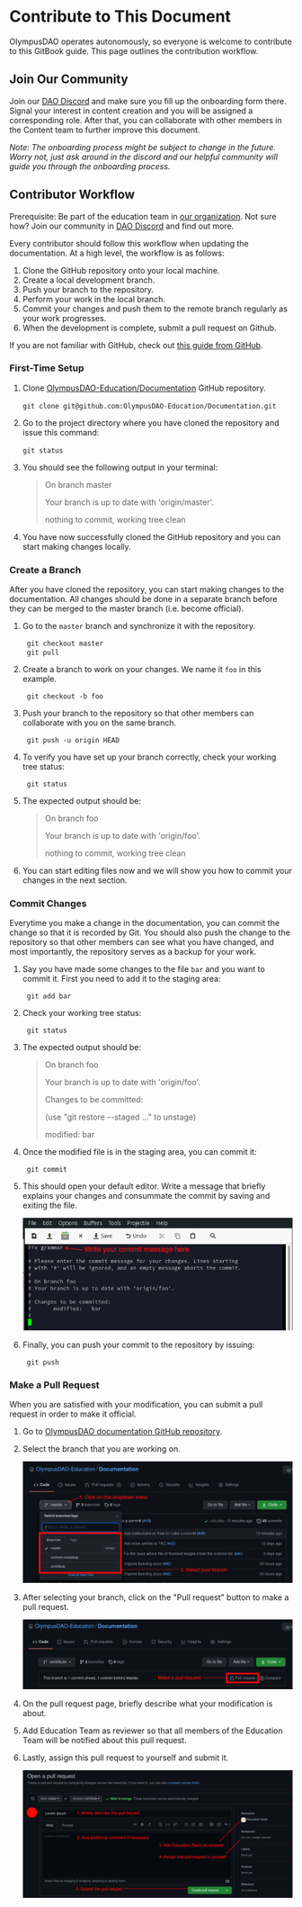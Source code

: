 # Contribute to This Document

OlympusDAO operates autonomously, so everyone is welcome to contribute to this GitBook guide. This page outlines the contribution workflow.

## Join Our Community

Join our [DAO Discord](https://discord.gg/42xFV68uEf) and make sure you fill up the onboarding form there. Signal your interest in content creation and you will be assigned a corresponding role. After that, you can collaborate with other members in the Content team to further improve this document.

*Note: The onboarding process might be subject to change in the future. Worry not, just ask around in the discord and our helpful community will guide you through the onboarding process.*

## Contributor Workflow

Prerequisite: Be part of the education team in [our organization](https://github.com/OlympusDAO-Education). Not sure how? Join our community in [DAO Discord](https://discord.gg/42xFV68uEf) and find out more.

Every contributor should follow this workflow when updating the documentation. At a high level, the workflow is as follows:

1. Clone the GitHub repository onto your local machine.
2. Create a local development branch.
3. Push your branch to the repository.
4. Perform your work in the local branch.
5. Commit your changes and push them to the remote branch regularly as your work progresses.
6. When the development is complete, submit a pull request on Github.

If you are not familiar with GitHub, check out [this guide from GitHub](https://guides.github.com/activities/hello-world/).

### First-Time Setup

1. Clone [OlympusDAO-Education/Documentation](https://github.com/OlympusDAO-Education/Documentation) GitHub repository.

    `git clone git@github.com:OlympusDAO-Education/Documentation.git`

2. Go to the project directory where you have cloned the repository and issue this command:

    `git status`

3. You should see the following output in your terminal:

    > On branch master
    >
    > Your branch is up to date with 'origin/master'.
    >
    > nothing to commit, working tree clean

4. You have now successfully cloned the GitHub repository and you can start making changes locally.

### Create a Branch

After you have cloned the repository, you can start making changes to the documentation. All changes should be done in a separate branch before they can be merged to the master branch (i.e. become official).

1. Go to the `master` branch and synchronize it with the repository.

        git checkout master
        git pull

2. Create a branch to work on your changes. We name it `foo` in this example.

        git checkout -b foo

3. Push your branch to the repository so that other members can collaborate with you on the same branch.

        git push -u origin HEAD

4. To verify you have set up your branch correctly, check your working tree status:

        git status

5. The expected output should be:

    > On branch foo
    >
    > Your branch is up to date with 'origin/foo'.
    >
    > nothing to commit, working tree clean

6. You can start editing files now and we will show you how to commit your changes in the next section.

### Commit Changes

Everytime you make a change in the documentation, you can commit the change so that it is recorded by Git. You should also push the change to the repository so that other members can see what you have changed, and most importantly, the repository serves as a backup for your work.

1. Say you have made some changes to the file `bar` and you want to commit it. First you need to add it to the staging area:

        git add bar

2. Check your working tree status:

        git status

3. The expected output should be:

    > On branch foo
    >
    > Your branch is up to date with 'origin/foo'.
    >
    > Changes to be committed:
    >
    > (use "git restore --staged <file>..." to unstage)
    >
    > modified: bar

4. Once the modified file is in the staging area, you can commit it:

        git commit

5. This should open your default editor. Write a message that briefly explains your changes and consummate the commit by saving and exiting the file.

    ![Your default editor will be opened when you make a commit](.gitbook/assets/contribute/commit_message.png)

6. Finally, you can push your commit to the repository by issuing:

        git push

### Make a Pull Request

When you are satisfied with your modification, you can submit a pull request in order to make it official.

1. Go to [OlympusDAO documentation GitHub repository](https://github.com/OlympusDAO-Education/Documentation).

2. Select the branch that you are working on.

    ![Select your branch](.gitbook/assets/contribute/select_branch.png)

3. After selecting your branch, click on the "Pull request" button to make a pull request.

    ![Make a pull request](.gitbook/assets/contribute/pull_request.png)

4. On the pull request page, briefly describe what your modification is about.

5. Add Education Team as reviewer so that all members of the Education Team will be notified about this pull request.

6. Lastly, assign this pull request to yourself and submit it.

    ![Submit the pull request](.gitbook/assets/contribute/submit_pull_request.png)
